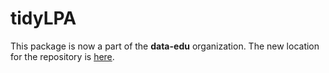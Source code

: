 # tidyLPA

This package is now a part of the **data-edu** organization. The new location for the repository is [here](https://github.com/data-edu/tidyLPA).
